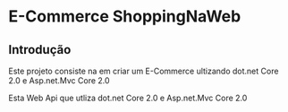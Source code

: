 E-Commerce ShoppingNaWeb
======================
Introdução
------
Este projeto consiste na em criar um E-Commerce ultizando dot.net Core 2.0 e Asp.net.Mvc Core 2.0

Esta Web Api que utliza dot.net Core 2.0 e Asp.net.Mvc Core 2.0
